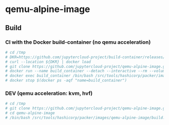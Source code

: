 # qemu-alpine-image

## Build

### CI with the Docker build-container (no qemu acceleration)

```bash
# cd /tmp
# DKR=https://github.com/jupytercloud-project/build-container/releases/download/0.0.1/jupytercloud-project_build-container_latest.dkr
# curl --location ${DKR} | docker load
# git clone https://github.com/jupytercloud-project/qemu-alpine-image.git
# docker run --name build_container --detach --interactive --rm --volume /tmp/qemu-image-alpine:/src jupytercloud-project/build-container:latest /bin/bash
# docker exec build_container /bin/bash /src/tools/hashicorp/packer/images/qemu-alpine-image/build.bash
# docker stop $(docker ps -aqf "name=build_container")
```
### DEV (qemu acceleration: kvm, hvf)

```bash
# cd /tmp
# git clone https://github.com/jupytercloud-project/qemu-alpine-image.git
# cd qemu-alpine-image
# /bin/bash /src/tools/hashicorp/packer/images/qemu-alpine-image/build.bash
```
